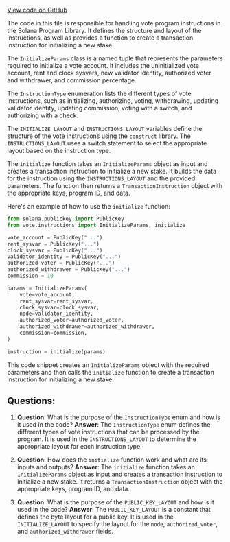 [View code on GitHub](https://github.com/solana-labs/solana-program-library/stake-pool/py/vote/instructions.py)

The code in this file is responsible for handling vote program instructions in the Solana Program Library. It defines the structure and layout of the instructions, as well as provides a function to create a transaction instruction for initializing a new stake.

The `InitializeParams` class is a named tuple that represents the parameters required to initialize a vote account. It includes the uninitialized vote account, rent and clock sysvars, new validator identity, authorized voter and withdrawer, and commission percentage.

The `InstructionType` enumeration lists the different types of vote instructions, such as initializing, authorizing, voting, withdrawing, updating validator identity, updating commission, voting with a switch, and authorizing with a check.

The `INITIALIZE_LAYOUT` and `INSTRUCTIONS_LAYOUT` variables define the structure of the vote instructions using the `construct` library. The `INSTRUCTIONS_LAYOUT` uses a switch statement to select the appropriate layout based on the instruction type.

The `initialize` function takes an `InitializeParams` object as input and creates a transaction instruction to initialize a new stake. It builds the data for the instruction using the `INSTRUCTIONS_LAYOUT` and the provided parameters. The function then returns a `TransactionInstruction` object with the appropriate keys, program ID, and data.

Here's an example of how to use the `initialize` function:

```python
from solana.publickey import PublicKey
from vote.instructions import InitializeParams, initialize

vote_account = PublicKey("...")
rent_sysvar = PublicKey("...")
clock_sysvar = PublicKey("...")
validator_identity = PublicKey("...")
authorized_voter = PublicKey("...")
authorized_withdrawer = PublicKey("...")
commission = 10

params = InitializeParams(
    vote=vote_account,
    rent_sysvar=rent_sysvar,
    clock_sysvar=clock_sysvar,
    node=validator_identity,
    authorized_voter=authorized_voter,
    authorized_withdrawer=authorized_withdrawer,
    commission=commission,
)

instruction = initialize(params)
```

This code snippet creates an `InitializeParams` object with the required parameters and then calls the `initialize` function to create a transaction instruction for initializing a new stake.
## Questions: 
 1. **Question**: What is the purpose of the `InstructionType` enum and how is it used in the code?
   **Answer**: The `InstructionType` enum defines the different types of vote instructions that can be processed by the program. It is used in the `INSTRUCTIONS_LAYOUT` to determine the appropriate layout for each instruction type.

2. **Question**: How does the `initialize` function work and what are its inputs and outputs?
   **Answer**: The `initialize` function takes an `InitializeParams` object as input and creates a transaction instruction to initialize a new stake. It returns a `TransactionInstruction` object with the appropriate keys, program ID, and data.

3. **Question**: What is the purpose of the `PUBLIC_KEY_LAYOUT` and how is it used in the code?
   **Answer**: The `PUBLIC_KEY_LAYOUT` is a constant that defines the byte layout for a public key. It is used in the `INITIALIZE_LAYOUT` to specify the layout for the `node`, `authorized_voter`, and `authorized_withdrawer` fields.